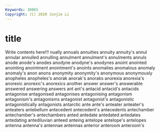 ```yaml
---
Keywords: 30065
Copyright: (C) 2020 Junjie Li
---
```


# title

Write contents here!!!
nually 
annuals 
annuities 
annuity 
annuity's 
annul 
annular 
annulled
annulling 
annulment 
annulment's 
annulments 
annuls 
anode 
anode's 
anodes 
anodyne 
anodyne's
anodynes 
anoint 
anointed 
anointing 
anointment 
anointment's 
anoints 
anomalies 
anomalous 
anomaly
anomaly's 
anon 
anons 
anonymity 
anonymity's 
anonymous 
anonymously 
anopheles 
anopheles's 
anorak
anorak's 
anoraks 
anorexia 
anorexia's 
anorexic 
anorexic's 
anorexics 
another 
answer 
answer's
answerable 
answered 
answering 
answers 
ant 
ant's 
antacid 
antacid's 
antacids 
antagonise
antagonised 
antagonises 
antagonising 
antagonism 
antagonism's 
antagonisms 
antagonist 
antagonist's 
antagonistic 
antagonistically
antagonists 
antarctic 
ante 
ante's 
anteater 
anteater's 
anteaters 
antebellum 
antecedent 
antecedent's
antecedents 
antechamber 
antechamber's 
antechambers 
anted 
antedate 
antedated 
antedates 
antedating 
antediluvian
anteed 
anteing 
antelope 
antelope's 
antelopes 
antenna 
antenna's 
antennae 
antennas 
anterior
anteroom 
anteroom's 

